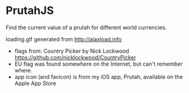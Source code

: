 # PrutahJS
Find the current value of a prutah for different world currencies.

loading.gif generated from http://ajaxload.info

- flags from: Country Picker by Nick Lockwood  https://github.com/nicklockwood/CountryPicker
- EU flag was found somewhere on the Internet, but can't remember where.
- app icon (and favicon) is from my iOS app, Prutah, available on the Apple App Store
